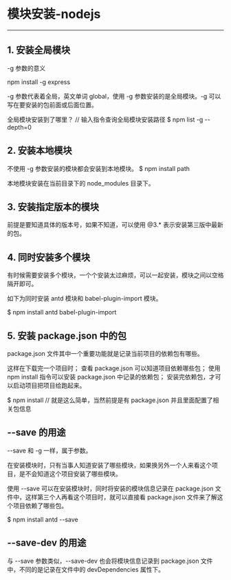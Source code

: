 # 模块安装-nodejs #

---

## 1. 安装全局模块 ##

-g 参数的意义

 npm install -g express 

-g 参数代表着全局，英文单词 global，使用 -g 参数安装的是全局模块。-g 可以写在要安装的包前面或后面位置。

全局模块安装到了哪里？
// 输入指令查询全局模块安装路径
$ npm list -g --depth=0


## 2. 安装本地模块 ##

不使用 -g 参数安装的模块都会安装到本地模块。
$ npm install path

本地模块安装在当前目录下的 node_modules 目录下。


## 3. 安装指定版本的模块 ##

前提是要知道具体的版本号，如果不知道，可以使用 @3.* 表示安装第三版中最新的包。


## 4. 同时安装多个模块 ##

有时候需要安装多个模块，一个个安装太过麻烦，可以一起安装，模块之间以空格隔开即可。

如下为同时安装 antd 模块和 babel-plugin-import 模块。

$ npm install antd babel-plugin-import 


## 5. 安装 package.json 中的包 ##

package.json 文件其中一个重要功能就是记录当前项目的依赖包有哪些。

这样在下载完一个项目时；
查看 package.json 可以知道项目依赖哪些包；
使用 npm install 指令可以安装 package.json 中记录的依赖包；
安装完依赖包，才可以启动项目把项目给跑起来。

$ npm install   // 就是这么简单，当然前提是有 package.json 并且里面配置了相关包信息

##  --save 的用途 ##
--save 和 -g 一样，属于参数。

在安装模块时，只有当事人知道安装了哪些模块，如果换另外一个人来看这个项目，是不会知道这个项目安装了哪些模块。

使用 --save 可以在安装模块时，同时将安装的模块信息记录在 package.json 文件中，这样第三个人再看这个项目时，就可以直接看 package.json 文件来了解这个项目依赖了哪些包。

$ npm install antd --save


## --save-dev 的用途 ##

与 --save 参数类似，--save-dev 也会将模块信息记录到 package.json 文件中，不同的是记录在文件中的 devDependencies 属性下。